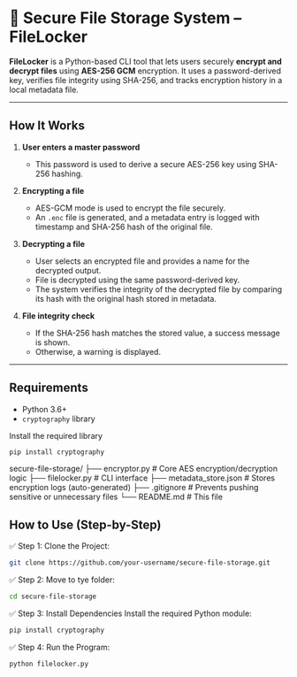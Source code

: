 # 🔐 Secure File Storage System – FileLocker

**FileLocker** is a Python-based CLI tool that lets users securely **encrypt and decrypt files** using **AES-256 GCM** encryption. It uses a password-derived key, verifies file integrity using SHA-256, and tracks encryption history in a local metadata file.

---

## How It Works

1. **User enters a master password**
   - This password is used to derive a secure AES-256 key using SHA-256 hashing.
   
2. **Encrypting a file**
   - AES-GCM mode is used to encrypt the file securely.
   - An `.enc` file is generated, and a metadata entry is logged with timestamp and SHA-256 hash of the original file.

3. **Decrypting a file**
   - User selects an encrypted file and provides a name for the decrypted output.
   - File is decrypted using the same password-derived key.
   - The system verifies the integrity of the decrypted file by comparing its hash with the original hash stored in metadata.

4. **File integrity check**
   - If the SHA-256 hash matches the stored value, a success message is shown.
   - Otherwise, a warning is displayed.

---

## Requirements

- Python 3.6+
- `cryptography` library

Install the required library
```bash
pip install cryptography
```



secure-file-storage/
├── encryptor.py           # Core AES encryption/decryption logic
├── filelocker.py          # CLI interface
├── metadata_store.json    # Stores encryption logs (auto-generated)
├── .gitignore             # Prevents pushing sensitive or unnecessary files
└── README.md              # This file

## How to Use (Step-by-Step)
✅ Step 1: Clone the Project:
```bash
git clone https://github.com/your-username/secure-file-storage.git
```
✅ Step 2: Move to tye folder:
```bash
cd secure-file-storage
```

✅ Step 3: Install Dependencies
Install the required Python module:
```bash
pip install cryptography
```

✅ Step 4: Run the Program:
```bash
python filelocker.py
```








